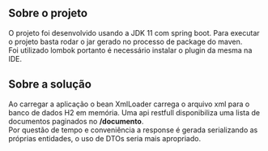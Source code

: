
## **Sobre o projeto**

O projeto foi desenvolvido usando a JDK 11 com spring boot.  Para executar o projeto basta rodar o jar gerado no processo de package do maven.  
Foi utilizado lombok portanto é necessário instalar o plugin da mesma na IDE. 

## **Sobre a solução**

Ao carregar a aplicação o bean XmlLoader carrega o arquivo xml para o banco de dados H2 em memória.  Uma api restfull disponibiliza uma lista de documentos paginados no **/documento**.  
Por questão de tempo e conveniência a response é gerada serializando as próprias entidades, o uso de DTOs seria mais apropriado.  
